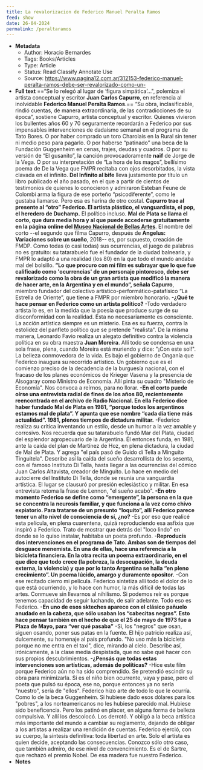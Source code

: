 ```yaml
---
title: La revalorizacion de Federico Manuel Peralta Ramos
feed: show
date: 26-04-2024
permalink: /peraltaramos
---
```


- **Metadata**
    - Author: Horacio Bernardes
    - Tags: Books/Articles
    - Type: Article
    - Status: Read Classify Annotate Use
    - Source: https://www.pagina12.com.ar/312153-federico-manuel-peralta-ramos-debe-ser-revalorizado-como-un-
- **Full text**
    ==“Se lo relegó al lugar de ‘figura simpática’...", polemiza el artista conceptual y escritor **Juan Carlos Capurro**, en referencia al inolvidable **Federico Manuel Peralta Ramos**.== “Su obra, inclasificable, rindió cuentas, de manera extraordinaria, de las contradicciones de su época”, sostiene Capurro, artista conceptual y escritor. Quienes vivieron los bullentes años 60 y 70 seguramente recordarán a Federico por sus impensables intervenciones de dadaísmo semanal en el programa de Tato Bores. O por haber comprado un toro Charolais en la Rural sin tener ni medio peso para pagarlo. O por haberse “patinado” una beca de la Fundación Guggenheim en cenas, trajes, deudas y cuadros. O por su versión de “El gusanito”, la canción provocadoramente __naïf__ de Jorge de la Vega. O por su interpretación de “La hora de los magos”, bellísimo poema de De la Vega que FMPR recitaba con ojos desorbitados, la vista clavada en el infinito. __Del Infinito al bife__ lleva justamente por título un libro publicado el año pasado, en el que a partir de cientos de testimonios de quienes lo conocieron y admiraron Esteban Feune de Colombi arma la figura de ese porteño “psicodiferente”, como le gustaba llamarse. Pero esa es harina de otro costal.
    **Capurro trae al presente al “otro” Federico. El artista plástico, el vanguardista, el pop, el heredero de Duchamp.** El político incluso. **__Mal de Plata__ se llama el corto, que dura media hora y al que puede accederse gratuitamente en la página online del [Museo Nacional de Bellas Artes](https://www.bellasartes.gob.ar/)**. El nombre del corto --el segundo que filma Capurro, después de __Angelus: Variaciones sobre un sueño__, 2018-- es, por supuesto, creación de FMDP. Como todas (o casi todas) sus ocurrencias, el juego de palabras no es gratuito: su tatarabuelo fue el fundador de la ciudad balnearia, y FMPR lo adaptó a una realidad (los 80) en la que todo el mundo andaba mal del bolsillo. **“Lo que procuro con mi film es subrayar que lo que fue calificado como 'ocurrencias' de un personaje pintoresco, debe ser revalorizado como la obra de un gran artista que modificó la manera de hacer arte, en la Argentina y en el mundo“, señala Capurro**, miembro fundador del colectivo artístico-performático-patafísico “La Estrella de Oriente”, que tiene a FMPR por miembro honorario.
    **-¿Qué te hace pensar en Federico como un artista político?**
    -Todo verdadero artista lo es, en la medida que la poesía que produce surge de su disconformidad con la realidad. Esta no necesariamente es consciente. La acción artística siempre es un misterio. Esa es su fuerza, contra la estolidez del panfleto político que se pretende "realista". De la misma manera, Leonardo Favio realiza un alegato definitivo contra la violencia política en su obra maestra __Juan Moreira__. Allí todo se condensa en una sola frase, plena, cuando Moreira está muriendo y dice: "¡Con este sol!". La belleza conmovedora de la vida. Es bajo el gobierno de Onganía que Federico inaugura su recorrido artístico. Un gobierno que es el comienzo preciso de la decadencia de la burguesía nacional, con el fracaso de los planes económicos de Krieger Vasena y la presencia de Alsogaray como Ministro de Economía. Allí pinta su cuadro "Misterio de Economía". Nos convoca a reírnos, para no llorar.
    **-En el corto puede oírse una entrevista radial de fines de los años 80, recientemente reencontrada en el archivo de Radio Nacional. En ella Federico dice haber fundado Mal de Plata en 1981, “porque todos los argentinos estamos mal de plata”. Y apunta que ese nombre “cada día tiene más actualidad”. 1981, plenos tiempos de dictadura militar.**
    -Federico realiza su crítica inventando un estilo, desde un humor a la vez amable y corrosivo. Nos recuerda que su tatarabuelo fundó Mar del Plata, ciudad del esplendor agropecuario de la Argentina. Él entonces funda, en 1981, ante la caída del plan de Martínez de Hoz, en plena dictadura, la ciudad de Mal de Plata. Y agrega "el país pasó de Guido di Tella a Minguito Tinguitela". Describe así la caída del sueño desarrollista de los sesenta, con el famoso Instituto Di Tella, hasta llegar a las ocurrencias del cómico Juan Carlos Altavista, creador de Minguito. Lo hace en medio del autocierre del Instituto Di Tella, donde se reunía una vanguardia artística. El lugar se clausuró por presión eclesiástico y militar. En esa entrevista retoma la frase de Lennon, "el sueño acabó".
    **-En otro momento Federico se define como “emergente”, la persona en la que se concentra la neurosis familiar, y que funciona a la vez como chivo expiatorio. Para tratarse de un presunto “loquito”, allí Federico parece tener un alto nivel de consciencia de sí, ¿no?**
    -Es por eso que realicé esta película, en plena cuarentena, quizá reproduciendo esa asfixia que inspiró a Federico. Trato de mostrar que detrás del "loco lindo" en donde se lo quiso instalar, habitaba un poeta profundo.
    **-Reproducís dos intervenciones en el programa de Tato. Ambas son de tiempos del desguace menemista. En una de ellas, hace una referencia a la bicicleta financiera. En la otra recita un poema extraordinario, en el que dice que todo crece (la pobreza, la desocupación, la deuda externa, la violencia) y que por lo tanto Argentina se halla “en pleno crecimiento”. Un poema lúcido, amargo y duramente opositor.**
    -Con ese recitado cierro mi película. Federico sintetiza allí todo el dolor de lo que está ocurriendo, y lo hace con humor, la más difícil de todas las artes. Conmueve sin llevarnos al nihilismo. Si podemos reír es porque tenemos capacidad de seguir luchando, de salir adelante. Todo eso es Federico.
    **-En uno de esos skteches aparece con el clásico pañuelo anudado en la cabeza, que sólo usaban los “cabecitas negras”. Esto hace pensar también en el hecho de que el 25 de mayo de 1973 fue a Plaza de Mayo, para “ver qué pasaba”**
    -Sí, los "negros" que osan, siguen osando, poner sus patas en la fuente. El hijo patricio realiza así, dulcemente, su homenaje al país profundo. "No uso más la bicicleta porque no me entra en el taxi", dice, mirando al cielo. Describe así, irónicamente, a la clase media despistada, que no sabe qué hacer con sus propios descubrimientos.
    **-¿Pensás que todas estas intervenciones son artísticas, además de políticas?**
    -Hice este film porque Federico aún no ha sido comprendido. Se pretendió escindir su obra para minimizarla. Si es el niño bien ocurrente, vaya y pase, pero el poeta que pulsó su época, ese no, porque entonces ya no sería "nuestro", sería de "ellos". Federico hizo arte de todo lo que le ocurría. Como lo de la beca Guggenheim. Si hubiese dado esos dólares para los "pobres", a los norteamericanos no les hubiese parecido mal. Hubiese sido beneficencia. Pero los patinó en placer, en alguna forma de belleza compulsiva. Y allí los descolocó. Los derrotó. Y obligó a la beca artística más importante del mundo a cambiar su reglamento, dejando de obligar a los artistas a realizar una rendición de cuentas. Federico ejerció, con su cuerpo, la síntesis definitiva: toda libertad en arte. Solo el artista es quien decide, aceptando las consecuencias. Conozco sólo otro caso, que también admiro, de ese nivel de convencimiento. Es el de Sartre, que rechazó el premio Nobel. De esa madera fue nuestro Federico.
- **Notes**
